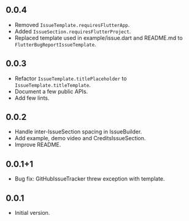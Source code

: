## 0.0.4

- Removed `IssueTemplate.requiresFlutterApp`.
- Added `IssueSection.requiresFlutterProject`.
- Replaced template used in example/issue.dart and README.md to `FlutterBugReportIssueTemplate`.

## 0.0.3

- Refactor `IssueTemplate.titlePlaceholder` to `IssueTemplate.titleTemplate`.
- Document a few public APIs.
- Add few lints.

## 0.0.2

- Handle inter-IssueSection spacing in IssueBuilder.
- Add example, demo video and CreditsIssueSection.
- Improve README.

## 0.0.1+1

- Bug fix: GitHubIssueTracker threw exception with template.

## 0.0.1

- Initial version.
